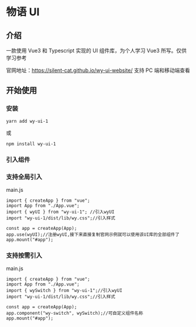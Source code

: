 # 物语 UI

## 介绍

一款使用 Vue3 和 Typescript 实现的 UI 组件库，为个人学习 Vue3 所写。仅供学习参考

官网地址：https://silent-cat.github.io/wy-ui-website/ 支持 PC 端和移动端查看

## 开始使用

### 安装

```
yarn add wy-ui-1
```
或
```
npm install wy-ui-1
```

### 引入组件

### 支持全局引入

main.js

```
import { createApp } from "vue";
import App from "./App.vue";
import { wyUI } from "wy-ui-1"; //引入wyUI
import "wy-ui-1/dist/lib/wy.css";//引入样式

const app = createApp(App);
app.use(wyUI);//注册wyUI,接下来直接复制官网示例就可以使用该UI库的全部组件了
app.mount("#app");
```

### 支持按需引入

main.js

```
import { createApp } from "vue";
import App from "./App.vue";
import { wySwitch } from "wy-ui-1";//引入wyUI
import "wy-ui-1/dist/lib/wy.css";//引入样式

const app = createApp(App);
app.component("wy-switch", wySwitch);//可自定义组件名称
app.mount("#app");
```
